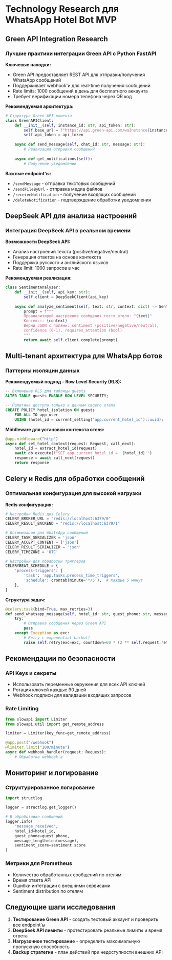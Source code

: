 # Technology Research для WhatsApp Hotel Bot MVP

## Green API Integration Research

### Лучшие практики интеграции Green API с Python FastAPI

**Ключевые находки:**
- Green API предоставляет REST API для отправки/получения WhatsApp сообщений
- Поддерживает webhook'и для real-time получения сообщений
- Rate limits: 1000 сообщений в день для бесплатного аккаунта
- Требует верификации номера телефона через QR код

**Рекомендуемая архитектура:**
```python
# Структура Green API клиента
class GreenAPIClient:
    def __init__(self, instance_id: str, api_token: str):
        self.base_url = f"https://api.green-api.com/waInstance{instance_id}"
        self.api_token = api_token
        
    async def send_message(self, chat_id: str, message: str):
        # Реализация отправки сообщений
        
    async def get_notifications(self):
        # Получение уведомлений
```

**Важные endpoint'ы:**
- `/sendMessage` - отправка текстовых сообщений
- `/sendFileByUrl` - отправка медиа файлов
- `/receiveNotification` - получение входящих сообщений
- `/deleteNotification` - подтверждение обработки уведомления

## DeepSeek API для анализа настроений

### Интеграция DeepSeek API в реальном времени

**Возможности DeepSeek API:**
- Анализ настроений текста (positive/negative/neutral)
- Генерация ответов на основе контекста
- Поддержка русского и английского языков
- Rate limit: 1000 запросов в час

**Рекомендуемая реализация:**
```python
class SentimentAnalyzer:
    def __init__(self, api_key: str):
        self.client = DeepSeekClient(api_key)
        
    async def analyze_sentiment(self, text: str, context: dict) -> SentimentResult:
        prompt = f"""
        Проанализируй настроение сообщения гостя отеля: "{text}"
        Контекст: {context}
        Верни JSON с полями: sentiment (positive/negative/neutral), 
        confidence (0-1), requires_attention (bool)
        """
        return await self.client.complete(prompt)
```

## Multi-tenant архитектура для WhatsApp ботов

### Паттерны изоляции данных

**Рекомендуемый подход - Row Level Security (RLS):**
```sql
-- Включение RLS для таблицы guests
ALTER TABLE guests ENABLE ROW LEVEL SECURITY;

-- Политика доступа только к данным своего отеля
CREATE POLICY hotel_isolation ON guests
    FOR ALL TO app_user
    USING (hotel_id = current_setting('app.current_hotel_id')::uuid);
```

**Middleware для установки контекста отеля:**
```python
@app.middleware("http")
async def set_hotel_context(request: Request, call_next):
    hotel_id = extract_hotel_id(request)
    await db.execute(f"SET app.current_hotel_id = '{hotel_id}'")
    response = await call_next(request)
    return response
```

## Celery и Redis для обработки сообщений

### Оптимальная конфигурация для высокой нагрузки

**Redis конфигурация:**
```python
# Настройки Redis для Celery
CELERY_BROKER_URL = "redis://localhost:6379/0"
CELERY_RESULT_BACKEND = "redis://localhost:6379/1"

# Оптимизация для WhatsApp сообщений
CELERY_TASK_SERIALIZER = 'json'
CELERY_ACCEPT_CONTENT = ['json']
CELERY_RESULT_SERIALIZER = 'json'
CELERY_TIMEZONE = 'UTC'

# Настройки для обработки триггеров
CELERYBEAT_SCHEDULE = {
    'process-triggers': {
        'task': 'app.tasks.process_time_triggers',
        'schedule': crontab(minute='*/5'),  # Каждые 5 минут
    },
}
```

**Структура задач:**
```python
@celery.task(bind=True, max_retries=3)
def send_whatsapp_message(self, hotel_id: str, guest_phone: str, message: str):
    try:
        # Отправка сообщения через Green API
        pass
    except Exception as exc:
        # Retry с exponential backoff
        raise self.retry(exc=exc, countdown=60 * (2 ** self.request.retries))
```

## Рекомендации по безопасности

### API Keys и секреты
- Использовать переменные окружения для всех API ключей
- Ротация ключей каждые 90 дней
- Webhook подписи для валидации входящих запросов

### Rate Limiting
```python
from slowapi import Limiter
from slowapi.util import get_remote_address

limiter = Limiter(key_func=get_remote_address)

@app.post("/webhook")
@limiter.limit("100/minute")
async def webhook_handler(request: Request):
    # Обработка webhook'а
```

## Мониторинг и логирование

### Структурированное логирование
```python
import structlog

logger = structlog.get_logger()

# В обработчике сообщений
logger.info(
    "message_received",
    hotel_id=hotel_id,
    guest_phone=guest_phone,
    message_length=len(message),
    sentiment_score=sentiment.score
)
```

### Метрики для Prometheus
- Количество обработанных сообщений по отелям
- Время ответа API
- Ошибки интеграции с внешними сервисами
- Sentiment distribution по отелям

## Следующие шаги исследования

1. **Тестирование Green API** - создать тестовый аккаунт и проверить все endpoint'ы
2. **DeepSeek API лимиты** - протестировать реальные лимиты и время ответа
3. **Нагрузочное тестирование** - определить максимальную пропускную способность
4. **Backup стратегии** - план действий при недоступности внешних API
